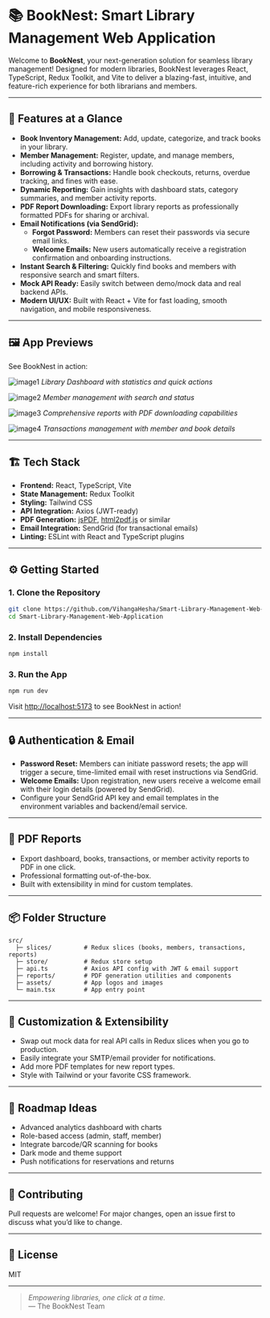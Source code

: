 # 📚 BookNest: Smart Library Management Web Application

Welcome to **BookNest**, your next-generation solution for seamless library management! Designed for modern libraries, BookNest leverages React, TypeScript, Redux Toolkit, and Vite to deliver a blazing-fast, intuitive, and feature-rich experience for both librarians and members.

---

## 🚀 Features at a Glance

- **Book Inventory Management:** Add, update, categorize, and track books in your library.
- **Member Management:** Register, update, and manage members, including activity and borrowing history.
- **Borrowing & Transactions:** Handle book checkouts, returns, overdue tracking, and fines with ease.
- **Dynamic Reporting:** Gain insights with dashboard stats, category summaries, and member activity reports.
- **PDF Report Downloading:** Export library reports as professionally formatted PDFs for sharing or archival.
- **Email Notifications (via SendGrid):**
  - **Forgot Password:** Members can reset their passwords via secure email links.
  - **Welcome Emails:** New users automatically receive a registration confirmation and onboarding instructions.
- **Instant Search & Filtering:** Quickly find books and members with responsive search and smart filters.
- **Mock API Ready:** Easily switch between demo/mock data and real backend APIs.
- **Modern UI/UX:** Built with React + Vite for fast loading, smooth navigation, and mobile responsiveness.

---

## 🖼️ App Previews

See BookNest in action:

![image1](image1)
*Library Dashboard with statistics and quick actions*

![image2](image2)
*Member management with search and status*

![image3](image3)
*Comprehensive reports with PDF downloading capabilities*

![image4](image4)
*Transactions management with member and book details*

---

## 🏗️ Tech Stack

- **Frontend:** React, TypeScript, Vite
- **State Management:** Redux Toolkit
- **Styling:** Tailwind CSS
- **API Integration:** Axios (JWT-ready)
- **PDF Generation:** [jsPDF](https://github.com/parallax/jsPDF), [html2pdf.js](https://github.com/eKoopmans/html2pdf.js) or similar
- **Email Integration:** SendGrid (for transactional emails)
- **Linting:** ESLint with React and TypeScript plugins

---

## ⚙️ Getting Started

### 1. Clone the Repository

```bash
git clone https://github.com/VihangaHesha/Smart-Library-Management-Web-Application.git
cd Smart-Library-Management-Web-Application
```

### 2. Install Dependencies

```bash
npm install
```

### 3. Run the App

```bash
npm run dev
```
Visit [http://localhost:5173](http://localhost:5173) to see BookNest in action!

---

## 🔒 Authentication & Email

- **Password Reset:** Members can initiate password resets; the app will trigger a secure, time-limited email with reset instructions via SendGrid.
- **Welcome Emails:** Upon registration, new users receive a welcome email with their login details (powered by SendGrid).
- Configure your SendGrid API key and email templates in the environment variables and backend/email service.

---

## 📝 PDF Reports

- Export dashboard, books, transactions, or member activity reports to PDF in one click.
- Professional formatting out-of-the-box.
- Built with extensibility in mind for custom templates.

---

## 📦 Folder Structure

```
src/
  ├─ slices/         # Redux slices (books, members, transactions, reports)
  ├─ store/          # Redux store setup
  ├─ api.ts          # Axios API config with JWT & email support
  ├─ reports/        # PDF generation utilities and components
  ├─ assets/         # App logos and images
  └─ main.tsx        # App entry point
```

---

## 🧩 Customization & Extensibility

- Swap out mock data for real API calls in Redux slices when you go to production.
- Easily integrate your SMTP/email provider for notifications.
- Add more PDF templates for new report types.
- Style with Tailwind or your favorite CSS framework.

---

## 🌱 Roadmap Ideas

- Advanced analytics dashboard with charts
- Role-based access (admin, staff, member)
- Integrate barcode/QR scanning for books
- Dark mode and theme support
- Push notifications for reservations and returns

---

## 🤝 Contributing

Pull requests are welcome! For major changes, open an issue first to discuss what you’d like to change.

---

## 📄 License

MIT

---

> _Empowering libraries, one click at a time._  
> — The BookNest Team

